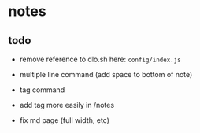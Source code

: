# notes

## todo

- remove reference to dlo.sh here: `config/index.js`

- multiple line command (add space to bottom of note)
- tag command
- add tag more easily in /notes
- fix md page (full width, etc)
